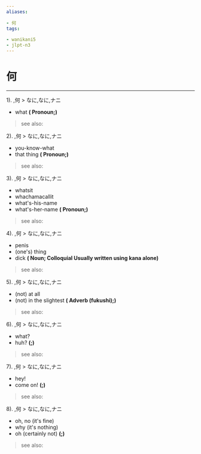 ```yaml
---
aliases:
    
- 何
tags:
    
- wanikani5
- jlpt-n3
---
```


# 何
---
1).
,何 > なに,なに,ナニ

- what
**( Pronoun;)**
> see also: 
            
2).
,何 > なに,なに,ナニ

- you-know-what
- that thing
**( Pronoun;)**
> see also: 
            
3).
,何 > なに,なに,ナニ

- whatsit
- whachamacallit
- what's-his-name
- what's-her-name
**( Pronoun;)**
> see also: 
            
4).
,何 > なに,なに,ナニ

- penis
- (one's) thing
- dick
**( Noun; Colloquial Usually written using kana alone)**
> see also: 
            
5).
,何 > なに,なに,ナニ

- (not) at all
- (not) in the slightest
**( Adverb (fukushi);)**
> see also: 
            
6).
,何 > なに,なに,ナニ

- what?
- huh?
**(;)**
> see also: 
            
7).
,何 > なに,なに,ナニ

- hey!
- come on!
**(;)**
> see also: 
            
8).
,何 > なに,なに,ナニ

- oh, no (it's fine)
- why (it's nothing)
- oh (certainly not)
**(;)**
> see also: 
            